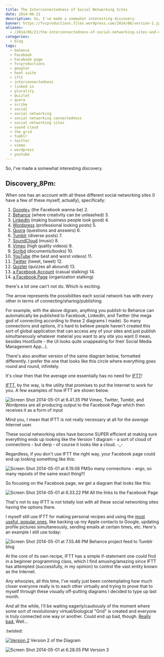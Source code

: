```yaml
---
title: The Interconnectedness of Social Networking Sites
date: 2014-06-21
description: So, I've made a somewhat interesting discovery.
banner: https://fvcproductions.files.wordpress.com/2014/06/version-1.jpg?w=1024&h=435&crop=1
aliases:
  - /2014/06/21/the-interconnectedness-of-social-networking-sites-and-us/
categories:
  - blog
tags:
  - behance
  - Facebook
  - Facebook page
  - fvcproductions
  - google+
  - hoot suite
  - iftt
  - interconnectedness
  - linked in
  - plurality
  - Quizlet
  - quora
  - scribe
  - social
  - social networking
  - social networking connectedness
  - social networking sites
  - sound cloud
  - the grid
  - tumblr
  - twitter
  - vimeo
  - wordpress
  - youtube
---
```


So, I've made a somewhat interesting discovery.

## Discovery_8Pm:

When one has an account with all these different social networking sites (I have a few of these myself, actually), specifically:

1.  [Google+](https://www.google.com/+/learnmore/) (the Facebook wanna-be) 2.
2.  [Behance](https://www.behance.net) (where creativity can be unleashed) 3.
3.  [LinkedIn](https://www.linkedin.com) (making business people look good) 4.
4.  [Wordpress](https://www.wordpress.com) (professional looking posts) 5.
5.  [Quora](https://www.quora.com) (questions and answers) 6.
6.  [Tumblr](https://www.tumblr.com) (diverse posts) 7.
7.  [SoundCloud](https://www.soundcloud.com) (music) 8.
8.  [Vimeo](https://www.vimeo.com) (high quality videos) 9.
9.  [Scribd](https://www.scribd.com) (documents/books) 10.
10. [YouTube](https://www.youtube.com) (the best and worst videos) 11.
11. [Twitter](https://www.twitter.com) (tweet, tweet) 12.
12. [Quizlet](https://www.quizlet.com) (quizzes all abound) 13.
13. [a Facebook Account](https://www.facebook.com) (casual stalking) 14.
14. [a Facebook Page](https://www.facebook.com/help/174987089221178 'What is a Facebook Page?') (organization stalking)

there's a lot one can't not do. Which is exciting.

The arrow represents the possibilities each social network has with every other in terms of connecting/sharing/publishing.

For example, with the above digram, anything you publish to Behance can automatically be published to Facebook, LinkedIn, and Twitter (the mega god of connecting according to these 2 diagrams I made). So many connections and options, it's hard to believe people haven't created this sort of global application that can access any of your sites and just publish simultaneously whatever material you want to any site you want (I mean, besides HootSuite - the UI looks quite unappealing for their Social Media Management App...).

There's also another version of the same diagram below, formatted differently. I prefer the one that looks like this circle where everything goes round and round, infinitely.

It's clear then that the average one essentially has no need for [IFTT](https://ifttt.com)!

[IFTT](https://ifttt.com), by the way, is the utility that promises to put the Internet to work for you. A few examples of how IFTT are shown below.

![Screen Shot 2014-05-01 at 6.41.35 PM](https://fvcproductions.files.wordpress.com/2014/06/screen-shot-2014-05-01-at-6-41-35-pm.png) Vimeo, Twitter, Tumblr, and Wordpress are all producing output to the Facebook Page which then receives it as a form of input

Mind you, I mean that IFTT is not really necessary at all for the _average_ Internet user.

These social networking sites have become SUPER efficient at making sure everything ends up looking like the Version 1 diagram - a sort of cloud of connections - but derp - of course it looks like a cloud. -\_-

Regardless, if you don't use IFTT the right way, your Facebook page could end up looking something like this:

![Screen Shot 2014-05-01 at 6.19.08 PM](https://fvcproductions.files.wordpress.com/2014/06/screen-shot-2014-05-01-at-6-19-08-pm.png)So many connections - ergo, so many reposts of the same exact thing!!!

So focusing on the Facebook page, we get a diagram that looks like this:

![Screen Shot 2014-05-01 at 6.33.22 PM](https://fvcproductions.files.wordpress.com/2014/06/screen-shot-2014-05-01-at-6-33-22-pm.png) All the links to the Facebook Page

That's not to say IFTT is not totally lost with all these social networking sites having the options there.

I myself still use IFTT for making personal recipes and using the [most useful, popular ones](https://ifttt.com/recipes#popular), like backing up my Apple contacts to Google, updating profile pictures simultaneously, sending emails at certain times, etc. Here's an example I still use today:

![Screen Shot 2014-05-01 at 7.55.46 PM](https://fvcproductions.files.wordpress.com/2014/06/screen-shot-2014-05-01-at-7-55-46-pm.png) Behance project feed to Tumblr blog

At the core of its own recipe, IFTT has a simple if-statement one could find in a beginner programming class, which I find amusing/amazing since IFTT has attempted (successfully, in my opinion) to control the vast entity known as the Internet.

Any whoozies, all this time, I've really just been contemplating how much closer everyone really is to each other virtually and trying to prove that to myself through these visually off-putting diagrams I decided to type up last month.

And all the while, I'll be waiting eagerly/cautiously of the moment where some sort of revolutionary virtual/biological "Grid" is created and everyone is truly connected one way or another. Could end up bad, though. [Really bad.](https://www.youtube.com/watch?v=IzryBRPwsog 'Plurality.') Well...

:twisted:

[![Version 2](https://fvcproductions.files.wordpress.com/2014/06/version-2.jpg?w=696)](https://fvcproductions.files.wordpress.com/2014/06/version-2.jpg) Version 2 of the Diagram

![Screen Shot 2014-05-01 at 6.28.05 PM](https://fvcproductions.files.wordpress.com/2014/06/screen-shot-2014-05-01-at-6-28-05-pm.png) Version 3
